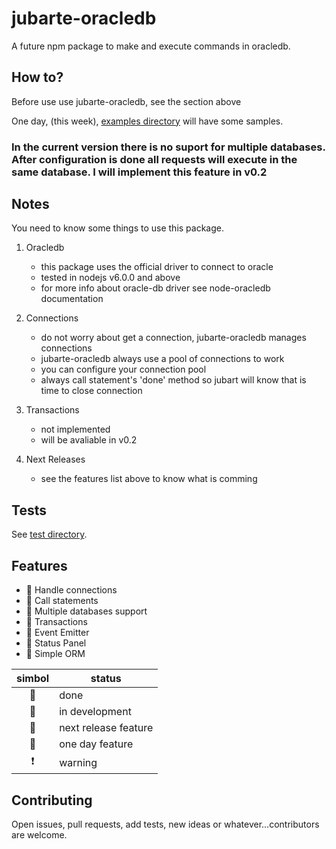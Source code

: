 # jubarte-oracledb
A future npm package to make and execute commands in oracledb.

## How to?
Before use use jubarte-oracledb, see the section above

One day, (this week), [examples directory](examples) will have some samples. 

### In the current version there is no suport for multiple databases. After configuration is done all requests will execute in the same database. I will implement this feature in v0.2 ###

## Notes
You need to know some things to use this package.

1. Oracledb
   * this package uses the official driver to connect to oracle
   * tested in nodejs v6.0.0 and above 
   * for more info about oracle-db driver see node-oracledb documentation

2. Connections
    * do not worry about get a connection, jubarte-oracledb manages connections
    * jubarte-oracledb always use a pool of connections to work
    * you can configure your connection pool
    * always call statement's 'done' method so jubart will know that is time to close connection

3. Transactions
    * not implemented
    * will be avaliable in v0.2

3. Next Releases
    * see the features list above to know what is comming

## Tests
See [test directory](test/).

## Features

- :small_orange_diamond: Handle connections
- :small_orange_diamond: Call statements
- :small_red_triangle: Multiple databases support
- :small_red_triangle: Transactions
- :small_red_triangle_down: Event Emitter
- :small_red_triangle_down: Status Panel
- :small_red_triangle_down: Simple ORM

| simbol | status |
|:---:|---|
| :small_blue_diamond: | done |
| :small_orange_diamond: | in development |
| :small_red_triangle: | next release feature |
| :small_red_triangle_down: | one day feature |
| :heavy_exclamation_mark: | warning |

## Contributing
Open issues, pull requests, add tests, new ideas or whatever...contributors are welcome.
